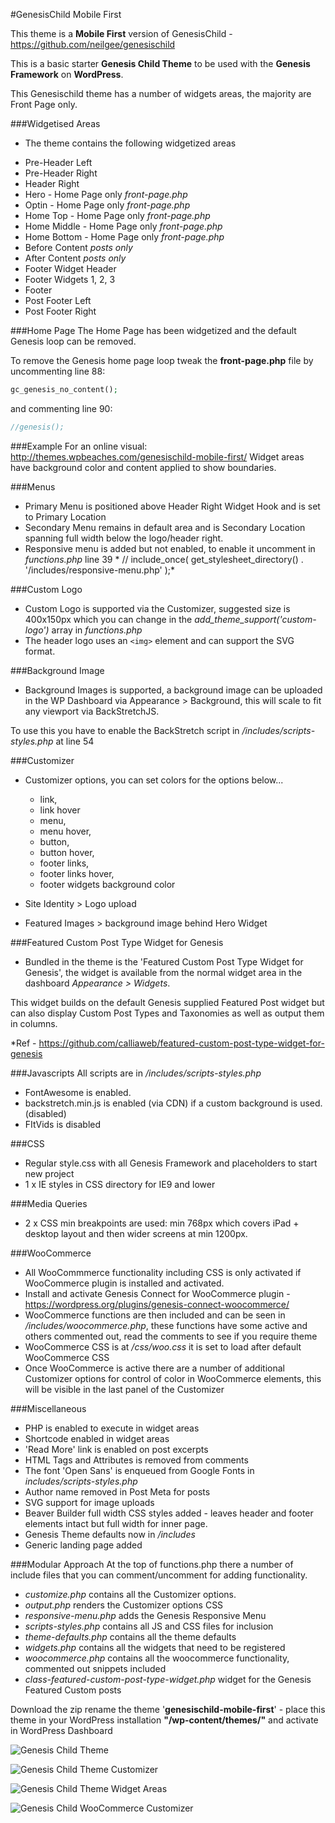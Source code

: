#GenesisChild Mobile First

This theme is a **Mobile First** version of GenesisChild - https://github.com/neilgee/genesischild

This is a basic starter **Genesis Child Theme** to be used with the **Genesis Framework** on **WordPress**.

This Genesischild theme has a number of widgets areas, the majority are Front Page only.

###Widgetised Areas
- The theme contains the following widgetized areas
* Pre-Header Left
* Pre-Header Right
* Header Right
* Hero - Home Page only *front-page.php*
* Optin - Home Page only *front-page.php*
* Home Top - Home Page only *front-page.php*
* Home Middle - Home Page only *front-page.php*
* Home Bottom - Home Page only *front-page.php*
* Before Content *posts only*
* After Content *posts only*
* Footer Widget Header
* Footer Widgets 1, 2, 3
* Footer
* Post Footer Left
* Post Footer Right

###Home Page
The Home Page has been widgetized and the default Genesis loop can be removed.


To remove the Genesis home page loop tweak the **front-page.php** file by uncommenting line 88:
```php
gc_genesis_no_content();
```

and commenting line 90:
```php
//genesis();
```

###Example
For an online visual:
http://themes.wpbeaches.com/genesischild-mobile-first/
Widget areas have background color and content applied to show boundaries.

###Menus
- Primary Menu is positioned above Header Right Widget Hook and is set to Primary Location
- Secondary Menu remains in default area and is Secondary Location spanning full width below the logo/header right.
- Responsive menu is added but not enabled, to enable it uncomment in *functions.php* line 39 *	// include_once( get_stylesheet_directory() . '/includes/responsive-menu.php' );*

###Custom Logo
- Custom Logo is supported via the Customizer, suggested size is 400x150px which you can change in the *add_theme_support('custom-logo')* array in *functions.php*
- The header logo  uses an `<img>` element and can support the SVG format.

###Background Image
- Background Images is supported, a background image can be uploaded in the WP Dashboard via Appearance > Background, this will scale to fit any viewport via BackStretchJS.

To use this you have to enable the BackStretch script in */includes/scripts-styles.php* at line 54

###Customizer
- Customizer options, you can set colors for the options below...
  - link,
  - link hover
  - menu,
  - menu hover,
  - button,
  - button hover,
  - footer links,
  - footer links hover,
  - footer widgets background color

- Site Identity > Logo upload
- Featured Images > background image behind Hero Widget

###Featured Custom Post Type Widget for Genesis
- Bundled in the theme is the 'Featured Custom Post Type Widget for Genesis', the widget is available from the normal widget area in the dashboard *Appearance > Widgets*.

This widget builds on the default Genesis supplied Featured Post widget but can also display Custom Post Types and Taxonomies as well as output them in columns.

*Ref - https://github.com/calliaweb/featured-custom-post-type-widget-for-genesis


###Javascripts
All scripts are in */includes/scripts-styles.php*
- FontAwesome is enabled.
- backstretch.min.js is enabled (via CDN) if a custom background is used. (disabled)
- FItVids is disabled

###CSS
- Regular style.css with all Genesis Framework and placeholders to start new project
- 1 x IE styles in CSS directory for IE9 and lower

###Media Queries
- 2 x CSS min breakpoints are used: min 768px which covers iPad + desktop layout and then wider screens at min 1200px.

###WooCommerce
- All WooCommmerce functionality including CSS is only activated if WooCommerce plugin is installed and activated.
- Install and activate Genesis Connect for WooCommerce plugin - https://wordpress.org/plugins/genesis-connect-woocommerce/
- WooCommerce functions are then included and can be seen in */includes/woocommerce.php*, these functions have some active and others commented out, read the comments to see if you require theme
- WooCommerce CSS is at */css/woo.css* it is set to load after default WooCommerce CSS
- Once WooCommerce is active there are a number of additional Customizer options for control of color in WooCommerce elements, this will be visible in the last panel of the Customizer


###Miscellaneous
- PHP is enabled to execute in widget areas
- Shortcode enabled in widget areas
- 'Read More' link is enabled on post excerpts
- HTML Tags and Attributes is removed from comments
- The font 'Open Sans' is enqueued from Google Fonts in *includes/scripts-styles.php*
- Author name removed in Post Meta for posts
- SVG support for image uploads
- Beaver Builder full width CSS styles added - leaves header and footer elements intact but full width for inner page.
- Genesis Theme defaults now in */includes*
- Generic landing page added

###Modular Approach
At the top of functions.php there a number of include files that you can comment/uncomment for adding functionality.
- *customize.php* contains all the Customizer options.
- *output.php* renders the Customizer options CSS
- *responsive-menu.php* adds the Genesis Responsive Menu
- *scripts-styles.php* contains all JS and CSS files for inclusion
- *theme-defaults.php* contains all the theme defaults
- *widgets.php* contains all the widgets that need to be registered
- *woocommerce.php* contains all the woocommerce functionality, commented out snippets included
- *class-featured-custom-post-type-widget.php* widget for the Genesis Featured Custom posts

Download the zip rename the theme '**genesischild-mobile-first**' - place this theme in your WordPress installation **"/wp-content/themes/"** and activate in WordPress Dashboard

![Genesis Child Theme](http://wpbeaches.com/images/gcmf-screen.png)

![Genesis Child Theme Customizer](https://wpbeaches.com/images/gc-customizer.png)

![Genesis Child Theme Widget Areas](https://wpbeaches.com/images/gc-screen-widgets.png)

![Genesis Child WooCommerce Customizer](https://wpbeaches.com/images/woocommerce-customizer.png)
